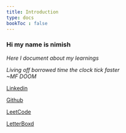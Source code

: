 ```yaml
---
title: Introduction
type: docs
bookToc : false
---
```


### Hi my name is nimish


*Here I document about my learnings*
</br>

*Living off borrowed time the clock tick faster*
</br>
*~MF DOOM*

[Linkedin](https://www.linkedin.com/in/nimishgo/)

[Github](https://github.com/nimishgo)

[LeetCode](https://leetcode.com/Nimish2711/)

[LetterBoxd](https://letterboxd.com/nimisgo/)
